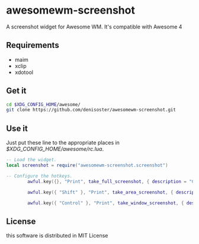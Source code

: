 awesomewm-screenshot
=======

A screenshot widget for Awesome WM.
It's compatible with Awesome 4

Requirements
------------

* maim
* xclip
* xdotool


Get it
------

```sh
cd $XDG_CONFIG_HOME/awesome/
git clone https://github.com/denisoster/awesomewm-screenshot.git
```

Use it
------

Just put these line to the appropriate places in
*$XDG_CONFIG_HOME/awesome/rc.lua*.

```lua
-- Load the widget.
local screenshot = require("awesomewm-screenshot.screenshot")

-- Configure the hotkeys.
        awful.key({}, "Print", take_full_screenshot, { description = "Скриншот экрана", group = "screenshot" }),

        awful.key({ "Shift" }, "Print", take_area_screenshot, { description = "Скриншот области", group = "screenshot" }),

        awful.key({ "Control" }, "Print", take_window_screenshot, { description = "Скриншот окна", group = "screenshot" }),
```

License
------

this software is distributed in MIT License

